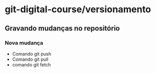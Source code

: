 # git-digital-course/versionamento

## Gravando mudanças no repositório

### Nova mudança

* Comando git push
* Comando git pull
* comando git fetch
